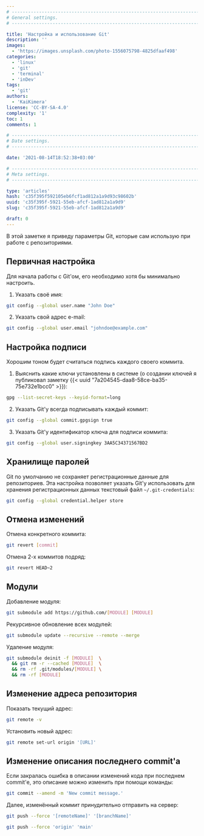 ```yaml
---
# -------------------------------------------------------------------------------------------------------------------- #
# General settings.
# -------------------------------------------------------------------------------------------------------------------- #

title: 'Настройка и использование Git'
description: ''
images:
  - 'https://images.unsplash.com/photo-1556075798-4825dfaaf498'
categories:
  - 'linux'
  - 'git'
  - 'terminal'
  - 'inDev'
tags:
  - 'git'
authors:
  - 'KaiKimera'
license: 'CC-BY-SA-4.0'
complexity: '1'
toc: 1
comments: 1

# -------------------------------------------------------------------------------------------------------------------- #
# Date settings.
# -------------------------------------------------------------------------------------------------------------------- #

date: '2021-08-14T18:52:38+03:00'

# -------------------------------------------------------------------------------------------------------------------- #
# Meta settings.
# -------------------------------------------------------------------------------------------------------------------- #

type: 'articles'
hash: 'c35f395f592105eb6fcf1ad812a1a9d93c98602b'
uuid: 'c35f395f-5921-55eb-afcf-1ad812a1a9d9'
slug: 'c35f395f-5921-55eb-afcf-1ad812a1a9d9'

draft: 0
---
```


В этой заметке я приведу параметры Git, которые сам использую при работе с репозиториями.

<!--more-->

## Первичная настройка

Для начала работы с Git'ом, его необходимо хотя бы минимально настроить.

1. Указать своё имя:

```sh
git config --global user.name "John Doe"
```

2. Указать свой адрес e-mail:

```sh
git config --global user.email "johndoe@example.com"
```

## Настройка подписи

Хорошим тоном будет считаться подпись каждого своего коммита.

1. Выяснить какие ключи установлены в системе (о создании ключей я публиковал заметку {{< uuid "7a204545-daa8-58ce-ba35-75e732e1bcc0" >}}):

```sh
gpg --list-secret-keys --keyid-format=long
```

2. Указать Git'у всегда подписывать каждый коммит:

```sh
git config --global commit.gpgsign true
```

3. Указать Git'у идентификатор ключа для подписи коммита:

```sh
git config --global user.signingkey 3AA5C34371567BD2
```

## Хранилище паролей

Git по умолчанию не сохраняет регистрационные данные для репозиториев. Эта настройка позволяет указать Git'у использовать для хранения регистрационных данных текстовый файл `~/.git-credentials`:

```sh
git config --global credential.helper store
```

## Отмена изменений

Отмена конкретного коммита:

```sh
git revert [commit]
```

Отмена 2-х коммитов подряд:

```sh
git revert HEAD~2
```

## Модули

Добавление модуля:

```sh
git submodule add https://github.com/[MODULE] [MODULE]
```

Рекурсивное обновление всех модулей:

```sh
git submodule update --recursive --remote --merge
```

Удаление модуля:

```sh
git submodule deinit -f [MODULE]  \
  && git rm -r --cached [MODULE]  \
  && rm -rf .git/modules/[MODULE] \
  && rm -rf [MODULE]
```

## Изменение адреса репозитория

Показать текущий адрес:

```sh
git remote -v
```

Установить новый адрес:

```sh
git remote set-url origin '[URL]'
```

## Изменение описания последнего commit'а

Если закралась ошибка в описании изменений кода при последнем commit'е, это описание можно изменить при помощи команды:

```sh
git commit --amend -m 'New commit message.'
```

Далее, изменённый коммит принудительно отправить на сервер:

```sh
git push --force '[remoteName]' '[branchName]'
```

```sh
git push --force 'origin' 'main'
```
